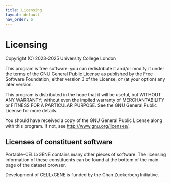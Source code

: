 ```yaml
---
title: Licensing
layout: default
nav_order: 6
---
```


# Licensing

Copyright (C) 2023-2025 University College London

This program is free software: you can redistribute it and/or modify
it under the terms of the GNU General Public License as published by
the Free Software Foundation, either version 3 of the License, or
(at your option) any later version.

This program is distributed in the hope that it will be useful,
but WITHOUT ANY WARRANTY; without even the implied warranty of
MERCHANTABILITY or FITNESS FOR A PARTICULAR PURPOSE.  See the
GNU General Public License for more details.

You should have received a copy of the GNU General Public License
along with this program.  If not, see <http://www.gnu.org/licenses/>.

## Licenses of constituent software

Portable-CELLxGENE contains many other pieces of software. The licensing
information of these constituents can be found at the bottom of the main page
of the dataset browser.

Development of CELLxGENE is funded by the Chan Zuckerberg Initiative.
